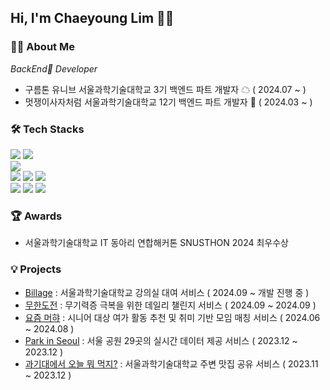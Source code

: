 ## Hi,   I'm Chaeyoung Lim  🙌🏼

### 🙋‍♀️ About Me
_BackEnd Developer_
- 구름톤 유니브 서울과학기술대학교 3기 백엔드 파트 개발자 ☁ ( 2024.07 ~ )
- 멋쟁이사자처럼 서울과학기술대학교 12기 백엔드 파트 개발자 🦁 ( 2024.03 ~ )

### 🛠 Tech Stacks 
![](https://img.shields.io/badge/Java-ED8B00?style=for-the-badge&logo=openjdk&logoColor=white)
![](https://img.shields.io/badge/springboot-6DB33F?style=for-the-badge&logo=springboot&logoColor=white)<br>
![](https://img.shields.io/badge/Python-14354C?style=for-the-badge&logo=python&logoColor=white)<br>
![](https://img.shields.io/badge/JavaScript-F7DF1E?style=for-the-badge&logo=JavaScript&logoColor=white)
![](https://img.shields.io/badge/React-20232A?style=for-the-badge&logo=react&logoColor=61DAFB)
![](https://img.shields.io/badge/Node.js-43853D?style=for-the-badge&logo=node.js&logoColor=white)<br>
![](https://img.shields.io/badge/MySQL-005C84?style=for-the-badge&logo=mysql&logoColor=white)
![](https://img.shields.io/badge/redis-%23DD0031.svg?&style=for-the-badge&logo=redis&logoColor=white)
![](https://img.shields.io/badge/MongoDB-4EA94B?style=for-the-badge&logo=mongodb&logoColor=white)


### 🏆 Awards
- 서울과학기술대학교 IT 동아리 연합해커톤 SNUSTHON 2024 최우수상

### 💡 Projects
- [Billage](https://github.com/9oormthonUniv-seoultech/PROJECT_TEAM_APP_BE0) : 서울과학기술대학교 강의실 대여 서비스 ( 2024.09 ~ 개발 진행 중 )
- [무한도전](https://github.com/SNUSTHON/TEAM3_BE) : 무기력증 극복을 위한 데일리 챌린지 서비스 ( 2024.09 ~ 2024.09 )
- [요즘 머햐](https://github.com/LIKELION-TEAM4-HACKATHON/back-end) : 시니어 대상 여가 활동 추천 및 취미 기반 모임 매칭 서비스 ( 2024.06 ~ 2024.08 )
- [Park in Seoul](https://github.com/chaeyoungeee/Park-In-Seoul) : 서울 공원 29곳의 실시간 데이터 제공 서비스 ( 2023.12 ~ 2023.12 )
- [과기대에서 오늘 뭐 먹지?](https://github.com/chaeyoungeee/ST-What-To-Eat) : 서울과학기술대학교 주변 맛집 공유 서비스 ( 2023.11 ~ 2023.12 )

</div>
